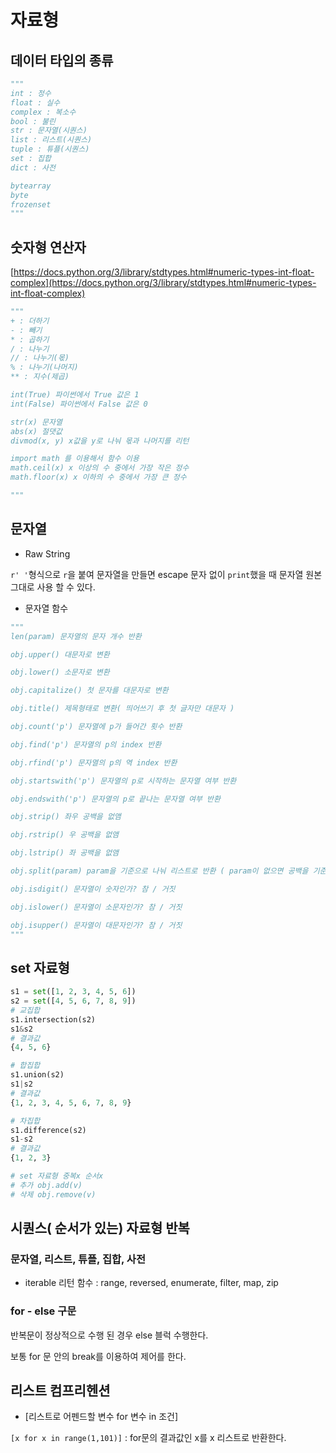 # 자료형

## 데이터 타입의 종류

```python
"""
int : 정수
float : 실수
complex : 복소수
bool : 불린
str : 문자열(시퀀스)
list : 리스트(시퀀스)
tuple : 튜플(시퀀스)
set : 집합
dict : 사전

bytearray
byte
frozenset
"""
```

## 숫자형 연산자

[https://docs.python.org/3/library/stdtypes.html#numeric-types-int-float-complex](https://docs.python.org/3/library/stdtypes.html#numeric-types-int-float-complex)

```python
"""
+ : 더하기
- : 빼기
* : 곱하기
/ : 나누기
// : 나누기(몫)
% : 나누기(나머지)
** : 지수(제곱)

int(True) 파이썬에서 True 값은 1
int(False) 파이썬에서 False 값은 0

str(x) 문자열
abs(x) 절댓값
divmod(x, y) x값을 y로 나눠 몫과 나머지를 리턴

import math 를 이용해서 함수 이용
math.ceil(x) x 이상의 수 중에서 가장 작은 정수
math.floor(x) x 이하의 수 중에서 가장 큰 정수

"""
```

## 문자열

- Raw String

`r' '`형식으로 `r`을 붙여 문자열을 만들면 escape 문자 없이 `print`했을 때 문자열 원본 그대로 사용 할 수 있다.

- 문자열 함수

```python
"""
len(param) 문자열의 문자 개수 반환

obj.upper() 대문자로 변환

obj.lower() 소문자로 변환

obj.capitalize() 첫 문자를 대문자로 변환

obj.title() 제목형태로 변환( 띄어쓰기 후 첫 글자만 대문자 )

obj.count('p') 문자열에 p가 들어간 횟수 반환

obj.find('p') 문자열의 p의 index 반환

obj.rfind('p') 문자열의 p의 역 index 반환

obj.startswith('p') 문자열의 p로 시작하는 문자열 여부 반환

obj.endswith('p') 문자열의 p로 끝나는 문자열 여부 반환

obj.strip() 좌우 공백을 없앰

obj.rstrip() 우 공백을 없앰

obj.lstrip() 좌 공백을 없앰

obj.split(param) param을 기준으로 나눠 리스트로 반환 ( param이 없으면 공백을 기준 )

obj.isdigit() 문자열이 숫자인가? 참 / 거짓

obj.islower() 문자열이 소문자인가? 참 / 거짓

obj.isupper() 문자열이 대문자인가? 참 / 거짓
"""
```

## set 자료형

```python
s1 = set([1, 2, 3, 4, 5, 6])
s2 = set([4, 5, 6, 7, 8, 9])
# 교집합
s1.intersection(s2)
s1&s2
# 결과값
{4, 5, 6}

# 합집합
s1.union(s2)
s1|s2
# 결과값
{1, 2, 3, 4, 5, 6, 7, 8, 9}

# 차집합
s1.difference(s2)
s1-s2
# 결과값
{1, 2, 3}

# set 자료형 중복x 순서x
# 추가 obj.add(v)
# 삭제 obj.remove(v)
```

## 시퀀스( 순서가 있는) 자료형 반복

### 문자열, 리스트, 튜플, 집합, 사전

- iterable 리턴 함수 : range, reversed, enumerate, filter, map, zip

### for - else 구문

반복문이 정상적으로 수행 된 경우 else 블럭 수행한다.

보통 for 문 안의 break를 이용하여 제어를 한다.

## 리스트 컴프리헨션

- [리스트로 어펜드할 변수 for 변수 in 조건]

`[x for x in range(1,101)]` : for문의 결과값인 x를 x 리스트로 반환한다.